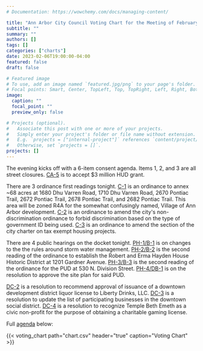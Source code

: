 ```yaml
---
# Documentation: https://wowchemy.com/docs/managing-content/

title: "Ann Arbor City Council Voting Chart for the Meeting of February 6, 2023"
subtitle: ""
summary: ""
authors: []
tags: []
categories: ["charts"]
date: 2023-02-06T19:00:00-04:00
featured: false
draft: false

# Featured image
# To use, add an image named `featured.jpg/png` to your page's folder.
# Focal points: Smart, Center, TopLeft, Top, TopRight, Left, Right, BottomLeft, Bottom, BottomRight.
image:
  caption: ""
  focal_point: ""
  preview_only: false

# Projects (optional).
#   Associate this post with one or more of your projects.
#   Simply enter your project's folder or file name without extension.
#   E.g. `projects = ["internal-project"]` references `content/project/deep-learning/index.md`.
#   Otherwise, set `projects = []`.
projects: []
---
```


The evening kicks off with a 6-item consent agenda. Items 1, 2, and 3 are all street closures. [CA-5](https://a2gov.legistar.com/LegislationDetail.aspx?ID=6004567&GUID=BC0AB3BD-A239-40BD-A53C-6CD69A3094B1&Options=&Search=) is to accept $3 million HUD grant.

There are 3 ordinance first readings tonight. [C-1](https://a2gov.legistar.com/LegislationDetail.aspx?ID=6005255&GUID=7531C6E2-3442-4270-B34A-2F3E834CF3CF&Options=&Search=) is an ordinance to annex ~68 acres at 1680 Dhu Varren Road, 1710 Dhu Varren Road, 2670 Pontiac Trail, 2672 Pontiac Trail, 2678 Pontiac Trail, and 2682 Pontiac Trail. This area will be zoned R4A for the somewhat confusingly named, Village of Ann Arbor development. [C-2](https://a2gov.legistar.com/LegislationDetail.aspx?ID=6008862&GUID=FBC92F25-79E8-42DF-A260-8A2841E4400C&Options=&Search=) is an ordinance to amend the city's non-discrimination ordinance to forbid discrimination based on the type of government ID being used. [C-3](https://a2gov.legistar.com/LegislationDetail.aspx?ID=6016560&GUID=751C5B1D-6653-4F9B-9A9C-BAEF77F3E75B&Options=&Search=) is an ordinance to amend the section of the city charter on tax exempt housing projects.

There are 4 public hearings on the docket tonight. [PH-1/B-1](https://a2gov.legistar.com/LegislationDetail.aspx?ID=5968447&GUID=008274CF-4EAE-4030-A5F4-4511821B8716&Options=&Search=) is on changes to the the rules around storm water management. [PH-2/B-2](https://a2gov.legistar.com/LegislationDetail.aspx?ID=5992467&GUID=1CD4C7AF-B1FF-4628-A114-08A1CAC0BA29&Options=&Search=) is the second reading of the ordinance to establish the Robert and Erma Hayden House Historic District at 1201 Gardner Avenue. [PH-3/B-3](https://a2gov.legistar.com/LegislationDetail.aspx?ID=5968446&GUID=5185643A-F6C0-4FF9-9E50-B5B0ADE17156&Options=&Search=) is the second reading of the ordinance for the PUD at 530 N. Division Street. [PH-4/DB-1](https://a2gov.legistar.com/LegislationDetail.aspx?ID=6005254&GUID=94689C8F-9ACD-4C61-BEB4-4F46E42AEB22&Options=&Search=) is on the resolution to approve the site plan for said PUD.

[DC-2](https://a2gov.legistar.com/LegislationDetail.aspx?ID=6004046&GUID=5EC2DDF3-6A0E-4BC4-8B85-E13511D284ED&Options=&Search=) is a resolution to recommend approval of issuance of a downtown development district liquor license to Liberty Drinks, LLC. [DC-3](https://a2gov.legistar.com/LegislationDetail.aspx?ID=6007953&GUID=E229BF0C-1415-47E8-B265-80E12F2EA5B1&Options=&Search=) is a resolution to update the list of participating businesses in the downtown social district. [DC-4](https://a2gov.legistar.com/LegislationDetail.aspx?ID=6010705&GUID=26C701BA-A6E0-49C4-99A4-5266B0FBE63E&Options=&Search=) is a resolution to recognize Temple Beth Emeth as a civic non-profit for the purpose of obtaining a charitable gaming license.

Full [agenda](https://a2gov.legistar.com/MeetingDetail.aspx?ID=1062165&GUID=37711FD1-A081-47E0-BECC-6DA7C8CFF5D8&Options=info|&Search=) below:

{{< voting_chart path="chart.csv" header="true" caption="Voting Chart" >}}
